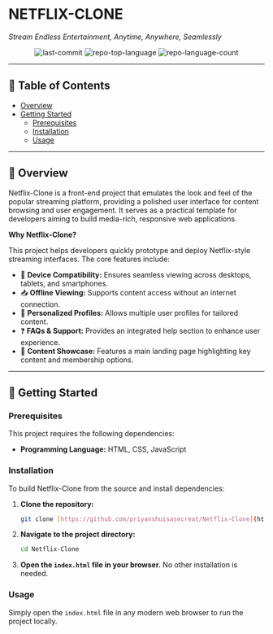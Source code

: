 # NETFLIX-CLONE
*Stream Endless Entertainment, Anytime, Anywhere, Seamlessly*

<div align="center">
    <img alt="last-commit" src="https://img.shields.io/github/last-commit/priyanshuisasecreat/Netflix-Clone?style=flat&logo=git&logoColor=white&color=0080ff">
    <img alt="repo-top-language" src="https://img.shields.io/github/languages/top/priyanshuisasecreat/Netflix-Clone?style=flat&color=0080ff">
    <img alt="repo-language-count" src="https://img.shields.io/github/languages/count/priyanshuisasecreat/Netflix-Clone?style=flat&color=0080ff">
</div>

---

## 📜 Table of Contents
- [Overview](#overview)
- [Getting Started](#getting-started)
  - [Prerequisites](#prerequisites)
  - [Installation](#installation)
  - [Usage](#usage)

---

## 🚀 Overview
Netflix-Clone is a front-end project that emulates the look and feel of the popular streaming platform, providing a polished user interface for content browsing and user engagement. It serves as a practical template for developers aiming to build media-rich, responsive web applications.

**Why Netflix-Clone?**

This project helps developers quickly prototype and deploy Netflix-style streaming interfaces. The core features include:

* 🎨 **Device Compatibility:** Ensures seamless viewing across desktops, tablets, and smartphones.
* 📥 **Offline Viewing:** Supports content access without an internet connection.
* 👤 **Personalized Profiles:** Allows multiple user profiles for tailored content.
* ❓ **FAQs & Support:** Provides an integrated help section to enhance user experience.
* 🎥 **Content Showcase:** Features a main landing page highlighting key content and membership options.

---

## 🏁 Getting Started

### Prerequisites
This project requires the following dependencies:
* **Programming Language:** HTML, CSS, JavaScript

### Installation
To build Netflix-Clone from the source and install dependencies:

1.  **Clone the repository:**
    ```sh
    git clone [https://github.com/priyanshuisasecreat/Netflix-Clone](https://github.com/priyanshuisasecreat/Netflix-Clone)
    ```
2.  **Navigate to the project directory:**
    ```sh
    cd Netflix-Clone
    ```
3.  **Open the `index.html` file in your browser.** No other installation is needed.

### Usage
Simply open the `index.html` file in any modern web browser to run the project locally.

